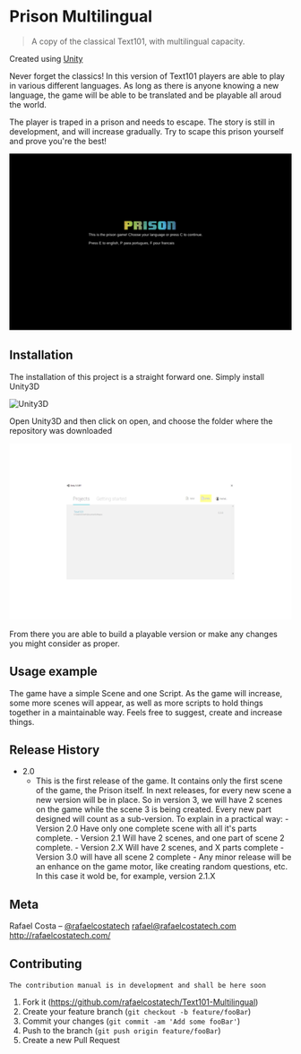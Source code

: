 # Prison Multilingual
> A copy of the classical Text101, with multilingual capacity. 

Created using [Unity](https://unity3d.com)

Never forget the classics! In this version of Text101 players are able to play in various different languages. As long as there is anyone knowing a new
language, the game will be able to be translated and be playable all aroud the world. 

The player is traped in a prison and needs to escape. The story is still in development, and will increase gradually. Try to scape this prison yourself
and prove you're the best!

![](readme/Screenshot.png)

## Installation

The installation of this project is a straight forward one. Simply install Unity3D

![Unity3D](https://unity3d.com)

Open Unity3D and then click on open, and choose the folder where the repository was downloaded

![](readme/UnityScreenshot.png)

From there you are able to build a playable version or make any changes you might consider as proper.


## Usage example

The game have a simple Scene and one Script. As the game will increase, some more scenes will appear, as well as more
scripts to hold things together in a maintainable way. Feels free to suggest, create and increase things. 


## Release History

* 2.0
	* This is the first release of the game. It contains only the first scene of the game, the Prison itself. In next releases, for every new scene
	  a new version will be in place. So in version 3, we will have 2 scenes on the game while the scene 3 is being created. Every new part designed
	  will count as a sub-version. To explain in a practical way:
			- Version 2.0 Have only one complete scene with all it's parts complete.
			- Version 2.1 Will have 2 scenes, and one part of scene 2 complete. 
			- Version 2.X Will have 2 scenes, and X parts complete
			- Version 3.0 will have all scene 2 complete
            - Any minor release will be an enhance on the game motor, like creating random questions, etc. In this case it wold be, for example, version 2.1.X			
	

## Meta

Rafael Costa – [@rafaelcostatech](https://twitter.com/@rafaelcostatech)
rafael@rafaelcostatech.com
http://rafaelcostatech.com/



## Contributing
	The contribution manual is in development and shall be here soon

1. Fork it (https://github.com/rafaelcostatech/Text101-Multilingual)
2. Create your feature branch (`git checkout -b feature/fooBar`)
3. Commit your changes (`git commit -am 'Add some fooBar'`)
4. Push to the branch (`git push origin feature/fooBar`)
5. Create a new Pull Request

